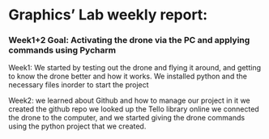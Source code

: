 # Graphics’ Lab weekly report:

### Week1+2 Goal: Activating the drone via the PC and applying commands using Pycharm
Week1:
We started by testing out the drone and flying it around, and getting to know the drone better and how it works.
We installed python and the necessary files inorder to start the project

Week2: 
we learned about Github and how to manage our project in it
we created the github repo
we looked up the Tello library online
we connected the drone to the computer, and we started giving the drone commands using the python project that we created.

